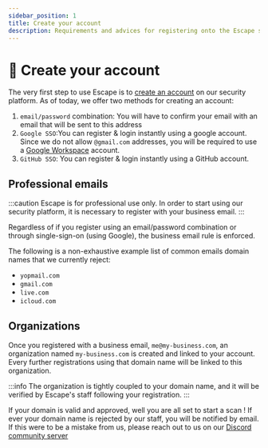 ```yaml
---
sidebar_position: 1
title: Create your account
description: Requirements and advices for registering onto the Escape security platform
---
```


# 👤 Create your account

The very first step to use Escape is to [create an account](https://app.escape.tech/register) on our security platform. As of today, we offer two methods for creating an account:

1. `email/password` combination: You will have to confirm your email with an email that will be sent to this address
2. `Google SSO`:You can register & login instantly using a google account. Since we do not allow `@gmail.com` addresses, you will be required to use a [Google Workspace](https://workspace.google.fr/) account.
3. `GitHub SSO`: You can register & login instantly using a GitHub account.

## Professional emails

:::caution
Escape is for professional use only. In order to start using our security platform, it is necessary to register with your business email.
:::

Regardless of if you register using an email/password combination or through single-sign-on (using Google), the business email rule is enforced.

The following is a non-exhaustive example list of common emails domain names that we currently reject:

- `yopmail.com`
- `gmail.com`
- `live.com`
- `icloud.com`

## Organizations

Once you registered with a business email, `me@my-business.com`, an organization named `my-business.com`
is created and linked to your account. Every further registrations using that domain name will be linked to this organization.

:::info
The organization is tightly coupled to your domain name, and it will be verified by Escape's staff following your registration.
:::

If your domain is valid and approved, well you are all set to start a scan ! If ever your domain name is rejected by our staff, you will be notified by email. If this were to be a mistake from us, please reach out to us on our [Discord community server](https://discord.escape.tech)

